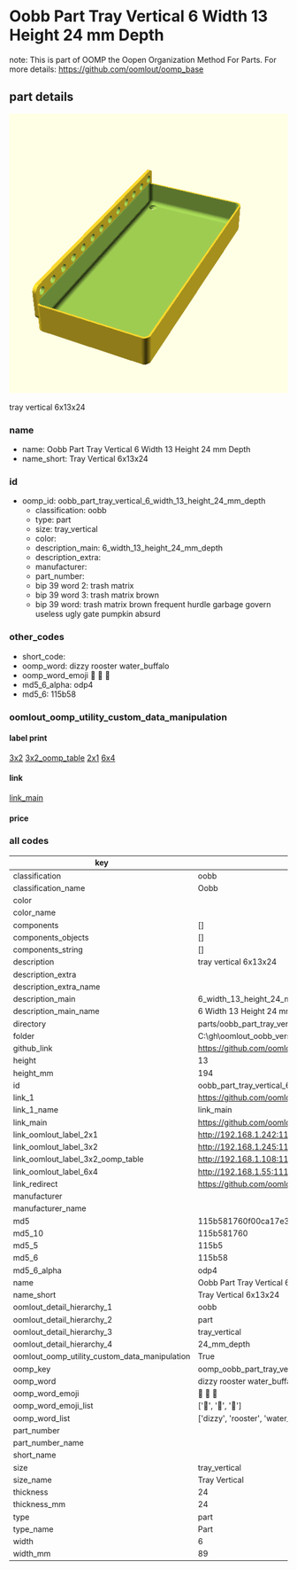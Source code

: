# Oobb Part Tray Vertical 6 Width 13 Height 24 mm Depth  

note: This is part of OOMP the Oopen Organization Method For Parts. For more details: https://github.com/oomlout/oomp_base

##  part details
  

[![](3dpr.png)](3dpr.png)

tray vertical 6x13x24



### name
* name: Oobb Part Tray Vertical 6 Width 13 Height 24 mm Depth
* name_short: Tray Vertical 6x13x24 
### id
* oomp_id: oobb_part_tray_vertical_6_width_13_height_24_mm_depth
  * classification: oobb
  * type: part
  * size: tray_vertical
  * color: 
  * description_main: 6_width_13_height_24_mm_depth
  * description_extra: 
  * manufacturer: 
  * part_number: 
  * bip 39 word 2: trash matrix
  * bip 39 word 3: trash matrix brown
  * bip 39 word: trash matrix brown frequent hurdle garbage govern useless ugly gate pumpkin absurd

### other_codes
* short_code: 
* oomp_word: dizzy rooster water_buffalo
* oomp_word_emoji :dizzy: :rooster: :water_buffalo:
* md5_6_alpha: odp4
* md5_6: 115b58






### oomlout_oomp_utility_custom_data_manipulation
#### label print
[3x2](http://192.168.1.245:1112/?label=oomp%20odp4)
[3x2_oomp_table](http://192.168.1.108:1112/?label=oomp%20odp4)
[2x1](http://192.168.1.242:1112/?label=oomp%20odp4)
[6x4](http://192.168.1.55:1112/?label=oomp%20odp4)    

#### link

[link_main](https://github.com/oomlout/oomlout_oobb_version_4_generated_parts/tree/main/navigation_oomp/oobb/part/tray_vertical/6_width_13_height_24_mm_depth/part)                              

#### price







### all codes 
| key | value |  
| --- | --- |  
| classification | oobb |  
| classification_name | Oobb |  
| color |  |  
| color_name |  |  
| components | [] |  
| components_objects | [] |  
| components_string | [] |  
| description | tray vertical 6x13x24 |  
| description_extra |  |  
| description_extra_name |  |  
| description_main | 6_width_13_height_24_mm_depth |  
| description_main_name | 6 Width 13 Height 24 mm Depth |  
| directory | parts/oobb_part_tray_vertical_6_width_13_height_24_mm_depth |  
| folder | C:\gh\oomlout_oobb_version_4_generated_parts\parts\oobb_part_tray_vertical_6_width_13_height_24_mm_depth |  
| github_link | https://github.com/oomlout/oomlout_oomp_part_src/tree/main/parts/oobb_part_tray_vertical_6_width_13_height_24_mm_depth |  
| height | 13 |  
| height_mm | 194 |  
| id | oobb_part_tray_vertical_6_width_13_height_24_mm_depth |  
| link_1 | https://github.com/oomlout/oomlout_oobb_version_4_generated_parts/tree/main/navigation_oomp/oobb/part/tray_vertical/6_width_13_height_24_mm_depth/part |  
| link_1_name | link_main |  
| link_main | https://github.com/oomlout/oomlout_oobb_version_4_generated_parts/tree/main/navigation_oomp/oobb/part/tray_vertical/6_width_13_height_24_mm_depth/part |  
| link_oomlout_label_2x1 | http://192.168.1.242:1112/?label=oomp%20odp4 |  
| link_oomlout_label_3x2 | http://192.168.1.245:1112/?label=oomp%20odp4 |  
| link_oomlout_label_3x2_oomp_table | http://192.168.1.108:1112/?label=oomp%20odp4 |  
| link_oomlout_label_6x4 | http://192.168.1.55:1112/?label=oomp%20odp4 |  
| link_redirect | https://github.com/oomlout/oomlout_oobb_version_4_generated_parts/tree/main/parts/oobb_tray_vertical_06_13_24 |  
| manufacturer |  |  
| manufacturer_name |  |  
| md5 | 115b581760f00ca17e37c5ca3a224f3b |  
| md5_10 | 115b581760 |  
| md5_5 | 115b5 |  
| md5_6 | 115b58 |  
| md5_6_alpha | odp4 |  
| name | Oobb Part Tray Vertical 6 Width 13 Height 24 mm Depth |  
| name_short | Tray Vertical 6x13x24  |  
| oomlout_detail_hierarchy_1 | oobb |  
| oomlout_detail_hierarchy_2 | part |  
| oomlout_detail_hierarchy_3 | tray_vertical |  
| oomlout_detail_hierarchy_4 | 24_mm_depth |  
| oomlout_oomp_utility_custom_data_manipulation | True |  
| oomp_key | oomp_oobb_part_tray_vertical_6_width_13_height_24_mm_depth |  
| oomp_word | dizzy rooster water_buffalo |  
| oomp_word_emoji | :dizzy: :rooster: :water_buffalo: |  
| oomp_word_emoji_list | [':dizzy:', ':rooster:', ':water_buffalo:'] |  
| oomp_word_list | ['dizzy', 'rooster', 'water_buffalo'] |  
| part_number |  |  
| part_number_name |  |  
| short_name |  |  
| size | tray_vertical |  
| size_name | Tray Vertical |  
| thickness | 24 |  
| thickness_mm | 24 |  
| type | part |  
| type_name | Part |  
| width | 6 |  
| width_mm | 89 |  

